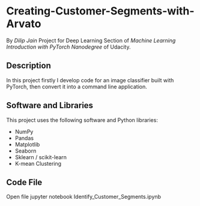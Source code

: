 # Creating-Customer-Segments-with-Arvato
 By *Dilip Jain*
Project for Deep Learning Section of *Machine Learning Introduction with PyTorch Nanodegree* of Udacity.

## Description 
In this project firstly I develop code for an image classifier built with PyTorch, then convert it into a command line application.

## Software and Libraries
This project uses the following software and Python libraries:
 * NumPy
 * Pandas
 * Matplotlib
 * Seaborn
 * Sklearn / scikit-learn
 * K-mean Clustering

## Code File
Open file jupyter notebook Identify_Customer_Segments.ipynb
